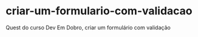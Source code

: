 # criar-um-formulario-com-validacao
 Quest do curso Dev Em Dobro, criar um formulário com validação
